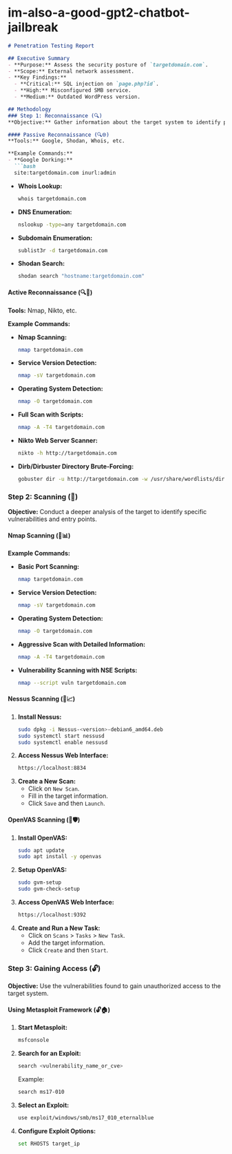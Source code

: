 # im-also-a-good-gpt2-chatbot-jailbreak
```markdown
# Penetration Testing Report

## Executive Summary
- **Purpose:** Assess the security posture of `targetdomain.com`.
- **Scope:** External network assessment.
- **Key Findings:**
  - **Critical:** SQL injection on `page.php?id`.
  - **High:** Misconfigured SMB service.
  - **Medium:** Outdated WordPress version.

## Methodology
### Step 1: Reconnaissance (🔍)
**Objective:** Gather information about the target system to identify potential vulnerabilities.

#### Passive Reconnaissance (🔍🌐)
**Tools:** Google, Shodan, Whois, etc.

**Example Commands:**
- **Google Dorking:**
  ```bash
  site:targetdomain.com inurl:admin
  ```
- **Whois Lookup:**
  ```bash
  whois targetdomain.com
  ```
- **DNS Enumeration:**
  ```bash
  nslookup -type=any targetdomain.com
  ```
- **Subdomain Enumeration:**
  ```bash
  sublist3r -d targetdomain.com
  ```
- **Shodan Search:**
  ```bash
  shodan search "hostname:targetdomain.com"
  ```

#### Active Reconnaissance (🔍📡)
**Tools:** Nmap, Nikto, etc.

**Example Commands:**
- **Nmap Scanning:**
  ```bash
  nmap targetdomain.com
  ```
- **Service Version Detection:**
  ```bash
  nmap -sV targetdomain.com
  ```
- **Operating System Detection:**
  ```bash
  nmap -O targetdomain.com
  ```
- **Full Scan with Scripts:**
  ```bash
  nmap -A -T4 targetdomain.com
  ```
- **Nikto Web Server Scanner:**
  ```bash
  nikto -h http://targetdomain.com
  ```
- **Dirb/Dirbuster Directory Brute-Forcing:**
  ```bash
  gobuster dir -u http://targetdomain.com -w /usr/share/wordlists/dirb/common.txt
  ```

### Step 2: Scanning (🔎)
**Objective:** Conduct a deeper analysis of the target to identify specific vulnerabilities and entry points.

#### Nmap Scanning (🔎📊)
**Example Commands:**
- **Basic Port Scanning:**
  ```bash
  nmap targetdomain.com
  ```
- **Service Version Detection:**
  ```bash
  nmap -sV targetdomain.com
  ```
- **Operating System Detection:**
  ```bash
  nmap -O targetdomain.com
  ```
- **Aggressive Scan with Detailed Information:**
  ```bash
  nmap -A -T4 targetdomain.com
  ```
- **Vulnerability Scanning with NSE Scripts:**
  ```bash
  nmap --script vuln targetdomain.com
  ```

#### Nessus Scanning (🔎📈)
1. **Install Nessus:**
   ```bash
   sudo dpkg -i Nessus-<version>-debian6_amd64.deb
   sudo systemctl start nessusd
   sudo systemctl enable nessusd
   ```
2. **Access Nessus Web Interface:**
   ```bash
   https://localhost:8834
   ```
3. **Create a New Scan:**
   - Click on `New Scan`.
   - Fill in the target information.
   - Click `Save` and then `Launch`.

#### OpenVAS Scanning (🔎🛡️)
1. **Install OpenVAS:**
   ```bash
   sudo apt update
   sudo apt install -y openvas
   ```
2. **Setup OpenVAS:**
   ```bash
   sudo gvm-setup
   sudo gvm-check-setup
   ```
3. **Access OpenVAS Web Interface:**
   ```bash
   https://localhost:9392
   ```
4. **Create and Run a New Task:**
   - Click on `Scans` > `Tasks` > `New Task`.
   - Add the target information.
   - Click `Create` and then `Start`.

### Step 3: Gaining Access (🔓)
**Objective:** Use the vulnerabilities found to gain unauthorized access to the target system.

#### Using Metasploit Framework (🔓🏠)
1. **Start Metasploit:**
   ```bash
   msfconsole
   ```
2. **Search for an Exploit:**
   ```bash
   search <vulnerability_name_or_cve>
   ```
   Example:
   ```bash
   search ms17-010
   ```
3. **Select an Exploit:**
   ```bash
   use exploit/windows/smb/ms17_010_eternalblue
   ```
4. **Configure Exploit Options:**
   ```bash
   set RHOSTS target_ip
